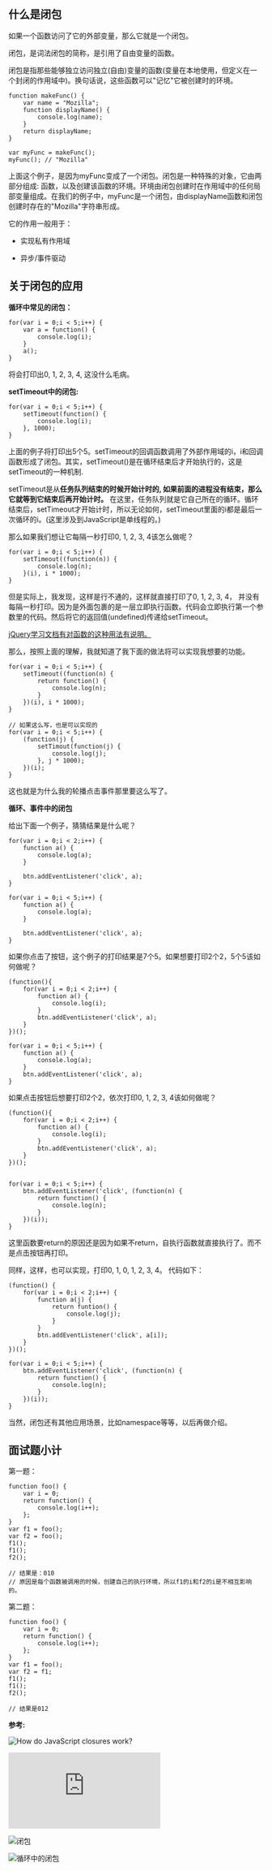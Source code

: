 ## 什么是闭包

如果一个函数访问了它的外部变量，那么它就是一个闭包。

闭包，是词法闭包的简称，是引用了自由变量的函数。

闭包是指那些能够独立访问独立(自由)变量的函数(变量在本地使用，但定义在一个封闭的作用域中)。换句话说，这些函数可以"记忆"它被创建时的环境。

```
function makeFunc() {
	var name = "Mozilla";
	function displayName() {
		console.log(name);
	}
	return displayName;
}

var myFunc = makeFunc();
myFunc(); // "Mozilla"
```

上面这个例子，是因为myFunc变成了一个闭包。闭包是一种特殊的对象，它由两部分组成: 函数，以及创建该函数的环境。环境由闭包创建时在作用域中的任何局部变量组成。在我们的例子中，myFunc是一个闭包，由displayName函数和闭包创建时存在的"Mozilla"字符串形成。


它的作用一般用于：

* 实现私有作用域

* 异步/事件驱动

## 关于闭包的应用

**循环中常见的闭包：**

```
for(var i = 0;i < 5;i++) {
	var a = function() {
		console.log(i);
	}
	a();
}
```

将会打印出0, 1, 2, 3, 4, 这没什么毛病。 

**setTimeout中的闭包:**

```
for(var i = 0;i < 5;i++) {
	setTimeout(function() {
		console.log(i);
	}, 1000);
}
```

上面的例子将打印出5个5。setTimeout的回调函数调用了外部作用域的i，i和回调函数形成了闭包。其实，setTimeout()是在循环结束后才开始执行的，这是setTimeout的一种机制.

setTimeout是从**任务队列结束的时候开始计时的, 如果前面的进程没有结束，那么它就等到它结束后再开始计时。** 在这里，任务队列就是它自己所在的循环。循环结束后，setTimeout才开始计时，所以无论如何，setTimeout里面的i都是最后一次循环的i。(这里涉及到JavaScript是单线程的。)

那么如果我们想让它每隔一秒打印0, 1, 2, 3, 4该怎么做呢？

```
for(var i = 0;i < 5;i++) {
	setTimeout((function(n)) {
		console.log(n);
	}(i), i * 1000);	
}
```

但是实际上，我发现，这样是行不通的，这样就直接打印了0, 1, 2, 3, 4， 并没有每隔一秒打印。因为是外面包裹的是一层立即执行函数。代码会立即执行第一个参数里的代码。然后将它的返回值(undefined)传递给setTimeout。

[jQuery学习文档有对函数的这种用法有说明。](https://learn.jquery.com/about-jquery/how-jquery-works/)

那么，按照上面的理解，我就知道了我下面的做法将可以实现我想要的功能。

```
for(var i = 0;i < 5;i++) {
	setTimeout((function(n) {
		return function() {
			console.log(n);
		}
	})(i), i * 1000);
}

// 如果这么写，也是可以实现的
for(var i = 0;i < 5;i++) {
	(function(j) {
		setTimout(function(j) {
			console.log(j);
		}, j * 1000);
	})(i);
}

```

这也就是为什么我的轮播点击事件那里要这么写了。

**循环、事件中的闭包**

给出下面一个例子，猜猜结果是什么呢？

```
for(var i = 0;i < 2;i++) {
	function a() {
		console.log(a);
	}

	btn.addEventListener('click', a);
}

for(var i = 0;i < 5;i++) {
	function a() {
		console.log(a);
	}

	btn.addEventListener('click', a);
}
```

如果你点击了按钮，这个例子的打印结果是7个5。如果想要打印2个2，5个5该如何做呢？

```
(function(){
	for(var i = 0;i < 2;i++) {
		function a() {
			console.log(i);
		}
		btn.addEventListener('click', a);
	}
})();

for(var i = 0;i < 5;i++) {
	function a() {
		console.log(a);
	}
	btn.addEventListener('click', a);
}
```

如果点击按钮后想要打印2个2，依次打印0, 1, 2, 3, 4该如何做呢？ 

```
(function(){
	for(var i = 0;i < 2;i++) {
		function a() {
			console.log(i);
		}
		btn.addEventListener('click', a);
	}
})();


for(var i = 0;i < 5;i++) {
	btn.addEventListener('click', (function(n) {
		return function() {
			console.log(n);
		}
	})(i));
}
```

这里函数要return的原因还是因为如果不return，自执行函数就直接执行了。而不是点击按钮再打印。 

同样，这样，也可以实现，打印0, 1, 0, 1, 2, 3, 4。 代码如下：

```
(function() {
	for(var i = 0;i < 2;i++) {
		function a(j) {
			return funtion() {
				console.log(j);	
			}
		}
		btn.addEventListener('click', a[i]);	
	}
})();

for(var i = 0;i < 5;i++) {
	btn.addEventListener('click', (function(n) {
		return function() {
			console.log(n);
		}
	})(i));
}
```

当然，闭包还有其他应用场景，比如namespace等等，以后再做介绍。

## 面试题小计

第一题：

```
function foo() {
	var i = 0;
	return function() {
		console.log(i++);
	};
}
var f1 = foo();
var f2 = foo();
f1();
f1();
f2();

// 结果是：010
// 原因是每个函数被调用的时候，创建自己的执行环境，所以f1的i和f2的i是不相互影响的。
```

第二题：

```
function foo() {
	var i = 0;
	return function() {
		console.log(i++);
	};
}
var f1 = foo();
var f2 = f1;
f1();
f1();
f2();

// 结果是012
```



**参考:**

![How do JavaScript closures work?](http://stackoverflow.com/questions/111102/how-do-javascript-closures-work)

![You don't know JS: closure](https://github.com/getify/You-Dont-Know-JS/blob/master/scope%20&%20closures/ch5.md)

![闭包](https://developer.mozilla.org/zh-CN/docs/Web/JavaScript/Closures)

![循环中的闭包](https://segmentfault.com/a/1190000000471569)
